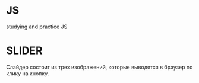 # JS
studying and practice JS
# SLIDER

Слайдер состоит из трех изображений, которые выводятся в браузер по клику на кнопку.
